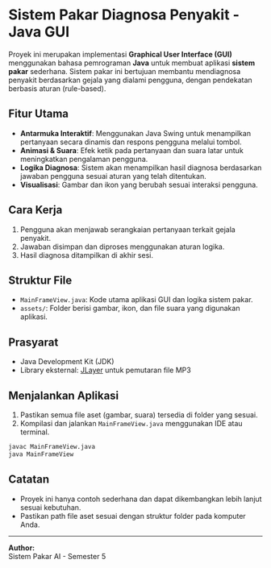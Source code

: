 # Sistem Pakar Diagnosa Penyakit - Java GUI

Proyek ini merupakan implementasi **Graphical User Interface (GUI)** menggunakan bahasa pemrograman **Java** untuk membuat aplikasi **sistem pakar** sederhana. Sistem pakar ini bertujuan membantu mendiagnosa penyakit berdasarkan gejala yang dialami pengguna, dengan pendekatan berbasis aturan (rule-based).

## Fitur Utama

- **Antarmuka Interaktif**: Menggunakan Java Swing untuk menampilkan pertanyaan secara dinamis dan respons pengguna melalui tombol.
- **Animasi & Suara**: Efek ketik pada pertanyaan dan suara latar untuk meningkatkan pengalaman pengguna.
- **Logika Diagnosa**: Sistem akan menampilkan hasil diagnosa berdasarkan jawaban pengguna sesuai aturan yang telah ditentukan.
- **Visualisasi**: Gambar dan ikon yang berubah sesuai interaksi pengguna.

## Cara Kerja

1. Pengguna akan menjawab serangkaian pertanyaan terkait gejala penyakit.
2. Jawaban disimpan dan diproses menggunakan aturan logika.
3. Hasil diagnosa ditampilkan di akhir sesi.

## Struktur File

- `MainFrameView.java`: Kode utama aplikasi GUI dan logika sistem pakar.
- `assets/`: Folder berisi gambar, ikon, dan file suara yang digunakan aplikasi.

## Prasyarat

- Java Development Kit (JDK)
- Library eksternal: [JLayer](http://www.javazoom.net/javalayer/javalayer.html) untuk pemutaran file MP3

## Menjalankan Aplikasi

1. Pastikan semua file aset (gambar, suara) tersedia di folder yang sesuai.
2. Kompilasi dan jalankan `MainFrameView.java` menggunakan IDE atau terminal.

```bash
javac MainFrameView.java
java MainFrameView
```

## Catatan

- Proyek ini hanya contoh sederhana dan dapat dikembangkan lebih lanjut sesuai kebutuhan.
- Pastikan path file aset sesuai dengan struktur folder pada komputer Anda.

---

**Author:**  
Sistem Pakar AI - Semester 5  